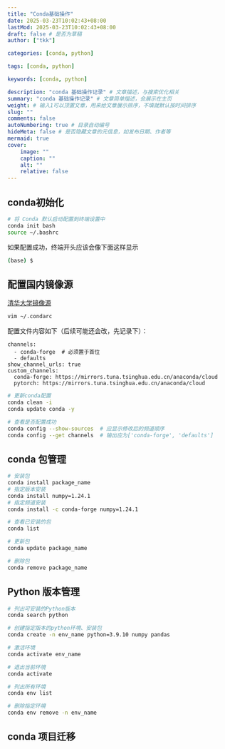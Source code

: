 ```yaml
---
title: "Conda基础操作"
date: 2025-03-23T10:02:43+08:00
lastMod: 2025-03-23T10:02:43+08:00
draft: false # 是否为草稿
author: ["tkk"]

categories: [conda, python]

tags: [conda, python]

keywords: [conda, python]

description: "conda 基础操作记录" # 文章描述，与搜索优化相关
summary: "conda 基础操作记录" # 文章简单描述，会展示在主页
weight: # 输入1可以顶置文章，用来给文章展示排序，不填就默认按时间排序
slug: ""
comments: false
autoNumbering: true # 目录自动编号
hideMeta: false # 是否隐藏文章的元信息，如发布日期、作者等
mermaid: true
cover:
    image: ""
    caption: ""
    alt: ""
    relative: false
---
```


## conda初始化

```bash
# 将 Conda 默认启动配置到终端设置中
conda init bash
source ~/.bashrc
```

如果配置成功，终端开头应该会像下面这样显示

```bash
(base) $
```

## 配置国内镜像源

[清华大学镜像源](https://mirrors.tuna.tsinghua.edu.cn/help/anaconda/)

```bash
vim ~/.condarc
```

配置文件内容如下（后续可能还会改，先记录下）：

```config
channels:
  - conda-forge  # 必须置于首位
  - defaults
show_channel_urls: true
custom_channels:
  conda-forge: https://mirrors.tuna.tsinghua.edu.cn/anaconda/cloud
  pytorch: https://mirrors.tuna.tsinghua.edu.cn/anaconda/cloud
```

```bash
# 更新conda配置
conda clean -i
conda update conda -y

# 查看是否配置成功
conda config --show-sources  # 应显示修改后的频道顺序
conda config --get channels  # 输出应为['conda-forge', 'defaults']
```

## conda 包管理

```bash
# 安装包
conda install package_name
# 指定版本安装
conda install numpy=1.24.1
# 指定频道安装
conda install -c conda-forge numpy=1.24.1

# 查看已安装的包
conda list 

# 更新包
conda update package_name

# 删除包
conda remove package_name
```

## Python 版本管理

```bash
# 列出可安装的Python版本
conda search python

# 创建指定版本的python环境、安装包
conda create -n env_name python=3.9.10 numpy pandas

# 激活环境
conda activate env_name

# 退出当前环境
conda activate

# 列出所有环境
conda env list

# 删除指定环境
conda env remove -n env_name
```

## conda 项目迁移
